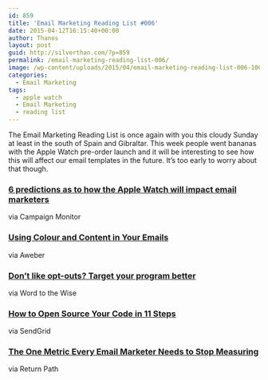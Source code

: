 ```yaml
---
id: 859
title: 'Email Marketing Reading List #006'
date: 2015-04-12T16:15:40+00:00
author: Thanos
layout: post
guid: http://silverthan.com/?p=859
permalink: /email-marketing-reading-list-006/
image: /wp-content/uploads/2015/04/email-marketing-reading-list-006-100x100.jpg
categories:
  - Email Marketing
tags:
  - apple watch
  - Email Marketing
  - reading list
---
```

The Email Marketing Reading List is once again with you this cloudy Sunday at least in the south of Spain and Gibraltar. This week people went bananas with the Apple Watch pre-order launch and it will be interesting to see how this will affect our email templates in the future. It&#8217;s too early to worry about that though.

### [**6 predictions as to how the Apple Watch will impact email marketers**](https://www.campaignmonitor.com/blog/post/4523/6-predictions-as-to-how-the-apple-watch-will-impact-email-marketers "Apple watch and email marketing")

via Campaign Monitor

### [**Using Colour and Content in Your Emails**](http://blog.aweber.com/articles-tips/5-minute-email-tips-using-color-and-content-in-your-emails.htm "Using colour in your emails")

via Aweber

### [**Don’t like opt-outs? Target your program better**](https://wordtothewise.com/2015/04/dont-like-opt-outs-target-your-program-better/ "Target your program better")

via Word to the Wise

### [**How to Open Source Your Code in 11 Steps**](https://sendgrid.com/blog/how-to-open-source-your-code-in-11-steps/ "Open source your code")

via SendGrid

### [**The One Metric Every Email Marketer Needs to Stop Measuring**](http://blog.returnpath.com/blog/david-toushek/the-one-metric-every-email-marketer-needs-to-stop-measuring "the metric email marketing professionals should ignore")

via Return Path